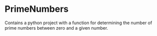 # PrimeNumbers
Contains a python project with a function for determining the number of prime numbers between zero and a given number.

